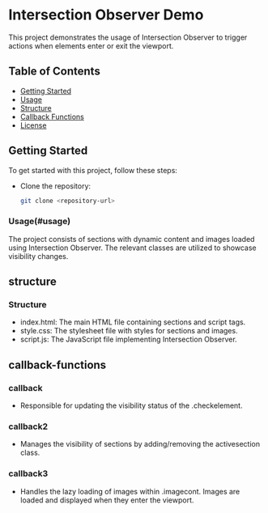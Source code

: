 # Intersection Observer Demo

This project demonstrates the usage of Intersection Observer to trigger actions when elements enter or exit the viewport.

## Table of Contents

- [Getting Started](#getting-started)
- [Usage](#usage)
- [Structure](#structure)
- [Callback Functions](#callback-functions)
- [License](#license)

## Getting Started
To get started with this project, follow these steps:

- Clone the repository:

   ```bash
   git clone <repository-url>

### Usage(#usage)
The project consists of sections with dynamic content and images loaded using Intersection Observer. The relevant classes are utilized to showcase visibility changes.

## structure
### Structure
- index.html: The main HTML file containing sections and script tags.
- style.css: The stylesheet file with styles for sections and images.
- script.js: The JavaScript file implementing Intersection Observer.
  
## callback-functions
### callback
- Responsible for updating the visibility status of the .checkelement.
### callback2
- Manages the visibility of sections by adding/removing the activesection class.
### callback3
- Handles the lazy loading of images within .imagecont. Images are loaded and displayed when they enter the viewport.
   

